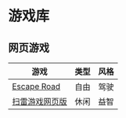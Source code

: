 # 游戏库

## 网页游戏

| 游戏                                       | 类型 | 风格 |
| ------------------------------------------ | ---- | ---- |
| [Escape Road](https://www.escaperoad.art/) | 自由 | 驾驶 |
| [扫雷游戏网页版](https://minesweeper.cn/)  | 休闲 | 益智 |

